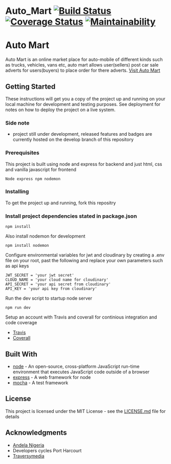 # Auto_Mart [![Build Status](https://travis-ci.com/Oliver-ke/Auto_Mart.svg?branch=develop)](https://travis-ci.com/Oliver-ke/Auto_Mart) [![Coverage Status](https://coveralls.io/repos/github/Oliver-ke/Auto_Mart/badge.svg?branch=develop)](https://coveralls.io/github/Oliver-ke/Auto_Mart?branch=develop) [![Maintainability](https://api.codeclimate.com/v1/badges/76e40428656938787e5e/maintainability)](https://codeclimate.com/github/Oliver-ke/Auto_Mart/maintainability)

# Auto Mart

Auto Mart is an online market place for auto-mobile of different kinds such as trucks, vehicles, vans etc, auto mart allows user(sellers) post car sale adverts for users(buyers) to place order for there adverts. [Visit Auto Mart](https://oliver-ke.github.io/Auto_Mart)

## Getting Started

These instructions will get you a copy of the project up and running on your local machine for development and testing purposes. See deployment for notes on how to deploy the project on a live system.

### Side note
- project still under development, released features and badges are currently hosted on the develop branch of this repository

### Prerequisites

This project is built using node and express for backend and just html, css and vanilla javascript for frontend

```
Node express npm nodemon
```

### Installing

To get the project up and running, fork this repositry

### Install project dependencies stated in package.json

```
npm install
```

Also install nodemon for development

```
npm install nodemon
```
Configure environmental variables for jwt and cloudinary by creating a .env file on your root, past the following and replace your own parameters such as api keys

```
JWT_SECRET = 'your jwt secret'
CLOUD_NAME = 'your cloud name for cloudinary'
API_SECRET = 'your api secret from cloudinary'
API_KEY = 'your api key from cloudinary'

```
Run the dev script to startup node server
```
npm run dev
```
Setup an account with Travis and coverall for continious integration and code coverage
* [Travis](https://travis-ci.com)
* [Coverall](https://coveralls.io)


## Built With
* [node](http://www.nodejs.org) -  An open-source, cross-platform JavaScript run-time environment that executes JavaScript code outside of a browser
* [express](https://maven.apache.org/) - A web framework for node
* [mocha](https://michajs.org/) - A test framework


## License

This project is licensed under the MIT License - see the [LICENSE.md](LICENSE.md) file for details

## Acknowledgments

* [Andela Nigeria](https://andela.com/)
* Developers cycles Port Harcourt
* [Traversymedia](https://www.traversymedia.com/)


